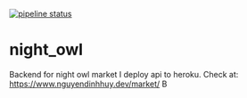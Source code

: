 [![pipeline status](http://git.yeahspace.net/huynd86/night_owl/badges/master/pipeline.svg)](http://git.yeahspace.net/huynd86/night_owl/commits/master)
# night_owl
Backend for night owl market
I deploy api to heroku. Check at: https://www.nguyendinhhuy.dev/market/
B